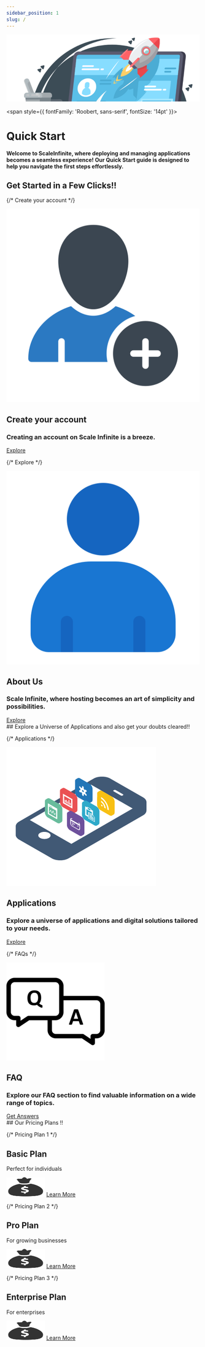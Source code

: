 ```yaml
---
sidebar_position: 1
slug: /
---
```

<p align="center">
  <img src="/img/wdwd.png" alt="Alt Text" width="680"/>
</p>

<span style={{ fontFamily: 'Roobert, sans-serif', fontSize: '14pt' }}>

# Quick Start

**Welcome to ScaleInfinite, where deploying and managing applications becomes a seamless experience! Our Quick Start guide is designed to help you navigate the first steps effortlessly.**

## Get Started in a Few Clicks!!

<div style={{ display: 'grid', gridTemplateColumns: 'repeat(2, 1fr)', gap: '20px', marginBottom: '20px' }}>

  {/* Create your account */}
  <div style={{ display: 'flex', flexDirection: 'column', alignItems: 'center', padding: '20px', backgroundColor: 'darkwhite', borderRadius: '15px', textAlign: 'center', border: '2px solid #02075d' }}>
    <img src="/img/pop.png" alt="Create Account Icon" style={{ width: '50px', height: '50px', marginBottom: '10px' }} />
    <h2 style={{ color: 'black' }}>Create your account</h2>
    <h3 style={{ color: 'black' }}>Creating an account on Scale Infinite is a breeze.</h3>
    <a href="https://techscaleinfinite.github.io/introduction/cloud-float/create-account" style={{ display: 'block', marginTop: '10px', padding: '10px', backgroundColor: 'black', color: 'white', borderRadius: '5px', textDecoration: 'none' }}>Explore</a>
  </div>

  {/* Explore */}
  <div style={{ display: 'flex', flexDirection: 'column', alignItems: 'center', padding: '20px', backgroundColor: 'darkwhite', borderRadius: '15px', textAlign: 'center', border: '2px solid #02075d' }}>
    <img src="/img/ppopi.png" alt="Explore Icon" style={{ width: '50px', height: '50px', marginBottom: '10px' }} />
    <h2 style={{ color: 'black' }}>About Us</h2>
    <h3 style={{ color: 'black' }}>Scale Infinite, where hosting becomes an art of simplicity and possibilities.</h3>
    <a href="https://techscaleinfinite.github.io/introduction/" style={{ display: 'block', marginTop: '10px', padding: '10px', backgroundColor: 'black', color: 'white', borderRadius: '5px', textDecoration: 'none' }}>Explore</a>
  </div>

</div>

<div style={{ marginBottom: '20px' }}>
  ## Explore a Universe of Applications and also get your doubts cleared!!
</div>

<div style={{ display: 'grid', gridTemplateColumns: 'repeat(2, 1fr)', gap: '20px', marginBottom: '20px' }}>

  {/* Applications */}
  <div style={{ display: 'flex', flexDirection: 'column', alignItems: 'center', padding: '20px', backgroundColor: 'darkwhite', borderRadius: '15px', textAlign: 'center', border: '2px solid #02075d' }}>
    <img src="/img/ssvss.png" alt="Applications Icon" style={{ width: '50px', height: '50px', marginBottom: '10px' }} />
    <h2 style={{ color: 'black' }}>Applications</h2>
    <h3 style={{ color: 'black' }}>Explore a universe of applications and digital solutions tailored to your needs.</h3>
    <a href="https://techscaleinfinite.github.io/category/-demo-deployment" style={{ display: 'block', marginTop: '10px', padding: '10px', backgroundColor: 'black', color: 'white', borderRadius: '5px', textDecoration: 'none' }}>Explore</a>
  </div>
  
  {/* FAQs */}
  <div style={{ display: 'flex', flexDirection: 'column', alignItems: 'center', padding: '20px', backgroundColor: 'darkwhite', borderRadius: '15px', textAlign: 'center', border: '2px solid #02075d' }}>
    <img src="/img/ddvd.png" alt="FAQ Icon" style={{ width: '50px', height: '50px', marginBottom: '10px' }} />
    <h2 style={{ color: 'black' }}>FAQ</h2>
    <h3 style={{ color: 'black' }}>Explore our FAQ section to find valuable information on a wide range of topics.</h3>
    <a href="https://techscaleinfinite.github.io/FAQ" style={{ display: 'block', marginTop: '10px', padding: '10px', backgroundColor: 'black', color: 'white', borderRadius: '5px', textDecoration: 'none' }}>Get Answers</a>
  </div>

</div>

<div style={{ marginBottom: '20px' }}>
  ## Our Pricing Plans !!
</div>

<div style={{ display: 'grid', gridTemplateColumns: 'repeat(3, 1fr)', gap: '20px', marginBottom: '20px' }}>

  {/* Pricing Plan 1 */}
  <div style={{ padding: '20px', backgroundColor: 'darkwhite', borderRadius: '15px', textAlign: 'center', border: '2px solid #02075d' }}>
    <h2 style={{ color: 'black' }}>Basic Plan</h2>
    <p>Perfect for individuals</p>
    <img src="/img/mm09.png" alt="Basic Plan" width="100" height="50" />
    <a href="https://techscaleinfinite.github.io/introduction/cloud-float/billing-and-usage" style={{ display: 'block', marginTop: '10px', padding: '10px', backgroundColor: 'black', color: '#fff', borderRadius: '5px', textDecoration: 'none' }}>Learn More</a>
  </div>

  {/* Pricing Plan 2 */}
  <div style={{ padding: '20px', backgroundColor: 'darkwhite', borderRadius: '15px', textAlign: 'center', border: '2px solid #02075d' }}>
    <h2 style={{ color: 'black' }}>Pro Plan</h2>
    <p>For growing businesses</p>
    <img src="/img/mm09.png" alt="Pro Plan" width="100" height="50" />
    <a href="https://techscaleinfinite.github.io/introduction/cloud-float/billing-and-usage" style={{ display: 'block', marginTop: '10px', padding: '10px', backgroundColor: 'black', color: '#fff', borderRadius: '5px', textDecoration: 'none' }}>Learn More</a>
  </div>

  {/* Pricing Plan 3 */}
  <div style={{ padding: '20px', backgroundColor: 'darkwhite', borderRadius: '15px', textAlign: 'center', border: '2px solid #02075d' }}>
    <h2 style={{ color: 'black' }}>Enterprise Plan</h2>
    <p>For enterprises</p>
    <img src="/img/mm09.png" alt="Enterprise Plan" width="100" height="50" />
    <a href="https://techscaleinfinite.github.io/introduction/cloud-float/billing-and-usage" style={{ display: 'block', marginTop: '10px', padding: '10px', backgroundColor: 'black', color: '#fff', borderRadius: '5px', textDecoration: 'none' }}>Learn More</a>
  </div>

</div>

</span>
